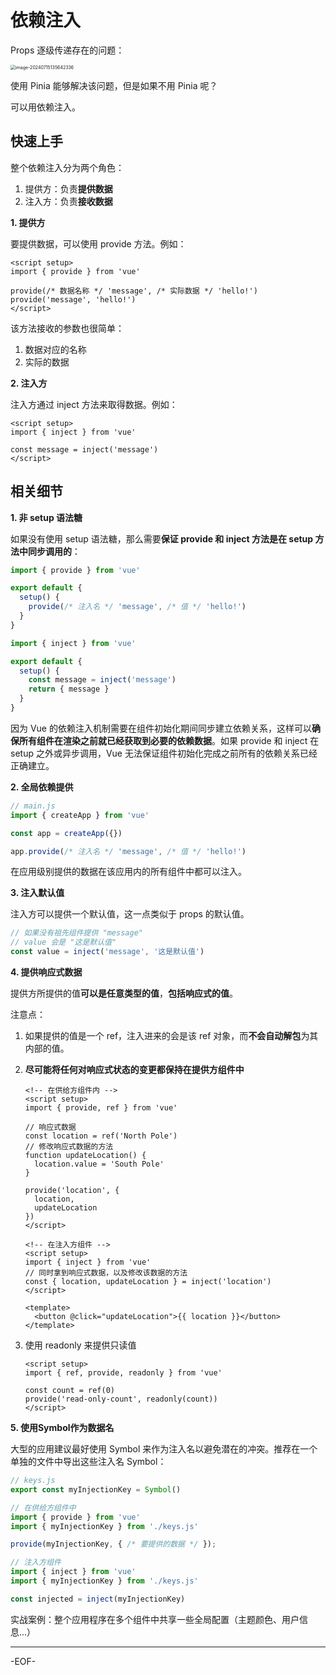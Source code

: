 # 依赖注入

Props 逐级传递存在的问题：

<img src="https://xiejie-typora.oss-cn-chengdu.aliyuncs.com/2024-07-15-055646.png" alt="image-20240715135642336" style="zoom:50%;" />

使用 Pinia 能够解决该问题，但是如果不用 Pinia 呢？

可以用依赖注入。

## 快速上手

整个依赖注入分为两个角色：

1. 提供方：负责**提供数据**
2. 注入方：负责**接收数据**

**1. 提供方**

要提供数据，可以使用 provide 方法。例如：

```vue
<script setup>
import { provide } from 'vue'

provide(/* 数据名称 */ 'message', /* 实际数据 */ 'hello!')
provide('message', 'hello!')
</script>
```

该方法接收的参数也很简单：

1. 数据对应的名称
2. 实际的数据

**2. 注入方**

注入方通过 inject 方法来取得数据。例如：

```vue
<script setup>
import { inject } from 'vue'

const message = inject('message')
</script>
```

## 相关细节

**1. 非 setup 语法糖**

如果没有使用 setup 语法糖，那么需要**保证 provide 和 inject 方法是在 setup 方法中同步调用的**：

```js
import { provide } from 'vue'

export default {
  setup() {
    provide(/* 注入名 */ 'message', /* 值 */ 'hello!')
  }
}
```

```js
import { inject } from 'vue'

export default {
  setup() {
    const message = inject('message')
    return { message }
  }
}
```

因为 Vue 的依赖注入机制需要在组件初始化期间同步建立依赖关系，这样可以**确保所有组件在渲染之前就已经获取到必要的依赖数据**。如果 provide 和 inject 在 setup 之外或异步调用，Vue 无法保证组件初始化完成之前所有的依赖关系已经正确建立。

**2. 全局依赖提供**

```js
// main.js
import { createApp } from 'vue'

const app = createApp({})

app.provide(/* 注入名 */ 'message', /* 值 */ 'hello!')
```

在应用级别提供的数据在该应用内的所有组件中都可以注入。

**3. 注入默认值**

注入方可以提供一个默认值，这一点类似于 props 的默认值。

```js
// 如果没有祖先组件提供 "message"
// value 会是 "这是默认值"
const value = inject('message', '这是默认值')
```

**4. 提供响应式数据**

提供方所提供的值**可以是任意类型的值**，**包括响应式的值**。

注意点：

1. 如果提供的值是一个 ref，注入进来的会是该 ref 对象，而**不会自动解包**为其内部的值。

2. **尽可能将任何对响应式状态的变更都保持在提供方组件中**

   ```vue
   <!-- 在供给方组件内 -->
   <script setup>
   import { provide, ref } from 'vue'
   
   // 响应式数据
   const location = ref('North Pole')
   // 修改响应式数据的方法
   function updateLocation() {
     location.value = 'South Pole'
   }
   
   provide('location', {
     location,
     updateLocation
   })
   </script>
   ```

   ```vue
   <!-- 在注入方组件 -->
   <script setup>
   import { inject } from 'vue'
   // 同时拿到响应式数据，以及修改该数据的方法
   const { location, updateLocation } = inject('location')
   </script>
   
   <template>
     <button @click="updateLocation">{{ location }}</button>
   </template>
   ```

3. 使用 readonly 来提供只读值

   ```vue
   <script setup>
   import { ref, provide, readonly } from 'vue'
   
   const count = ref(0)
   provide('read-only-count', readonly(count))
   </script>
   ```

**5. 使用Symbol作为数据名**

大型的应用建议最好使用 Symbol 来作为注入名以避免潜在的冲突。推荐在一个单独的文件中导出这些注入名 Symbol：

```js
// keys.js
export const myInjectionKey = Symbol()
```

```js
// 在供给方组件中
import { provide } from 'vue'
import { myInjectionKey } from './keys.js'

provide(myInjectionKey, { /* 要提供的数据 */ });
```

```js
// 注入方组件
import { inject } from 'vue'
import { myInjectionKey } from './keys.js'

const injected = inject(myInjectionKey)
```



实战案例：整个应用程序在多个组件中共享一些全局配置（主题颜色、用户信息...）

---

-EOF-